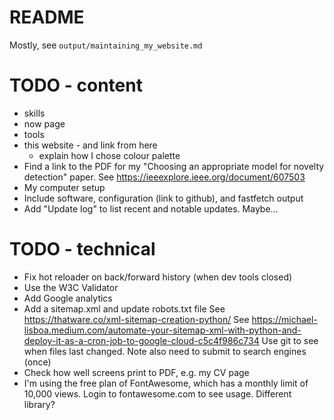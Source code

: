 # README

Mostly, see `output/maintaining_my_website.md`

# TODO - content

* skills
* now page
* tools
* this website - and link from here
  * explain how I chose colour palette
* Find a link to the PDF for my "Choosing an appropriate model for novelty detection" paper.
  See https://ieeexplore.ieee.org/document/607503
* My computer setup
* Include software, configuration (link to github), and fastfetch output
* Add "Update log" to list recent and notable updates. Maybe...

# TODO - technical

* Fix hot reloader on back/forward history (when dev tools closed)
* Use the W3C Validator
* Add Google analytics
* Add a sitemap.xml and update robots.txt file
  See https://thatware.co/xml-sitemap-creation-python/
  See https://michael-lisboa.medium.com/automate-your-sitemap-xml-with-python-and-deploy-it-as-a-cron-job-to-google-cloud-c5c4f986c734
  Use git to see when files last changed.
  Note also need to submit to search engines (once)
* Check how well screens print to PDF, e.g. my CV page
* I'm using the free plan of FontAwesome, which has a monthly limit of 10,000 views. Login to fontawesome.com to see usage. Different library?
